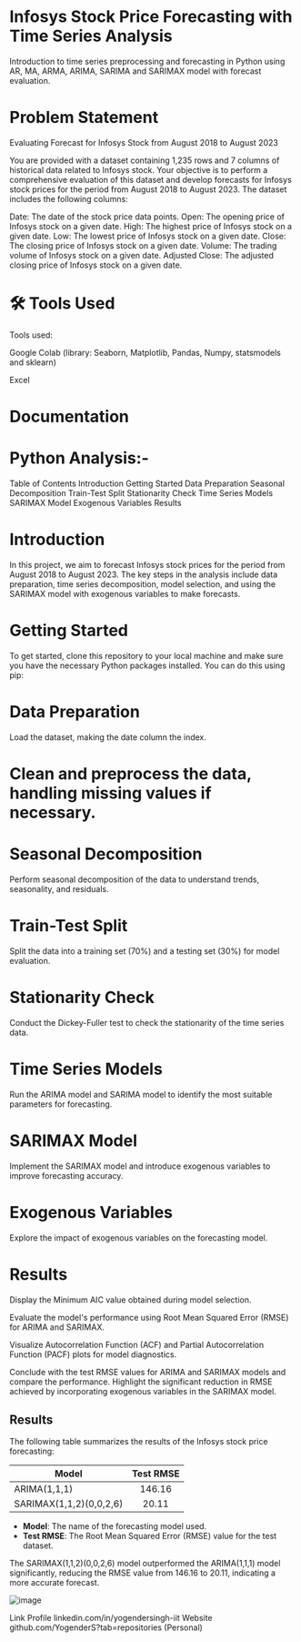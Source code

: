 # Infosys Stock Price Forecasting with Time Series Analysis
Introduction to time series preprocessing and forecasting in Python using AR, MA, ARMA, ARIMA, SARIMA and SARIMAX model with forecast evaluation.

# Problem Statement
Evaluating Forecast for Infosys Stock from August 2018 to August 2023

You are provided with a dataset containing 1,235 rows and 7 columns of historical data related to Infosys stock. Your objective is to perform a comprehensive evaluation of this dataset and develop forecasts for Infosys stock prices for the period from August 2018 to August 2023. The dataset includes the following columns:

Date: The date of the stock price data points.
Open: The opening price of Infosys stock on a given date.
High: The highest price of Infosys stock on a given date.
Low: The lowest price of Infosys stock on a given date.
Close: The closing price of Infosys stock on a given date.
Volume: The trading volume of Infosys stock on a given date.
Adjusted Close: The adjusted closing price of Infosys stock on a given date.

# 🛠 Tools Used
Tools used:

Google Colab (library: Seaborn, Matplotlib, Pandas, Numpy, statsmodels and sklearn)

Excel
# Documentation
# Python Analysis:-
Table of Contents
Introduction
Getting Started
Data Preparation
Seasonal Decomposition
Train-Test Split
Stationarity Check
Time Series Models
SARIMAX Model
Exogenous Variables
Results
# Introduction
In this project, we aim to forecast Infosys stock prices for the period from August 2018 to August 2023. The key steps in the analysis include data preparation, time series decomposition, model selection, and using the SARIMAX model with exogenous variables to make forecasts.

# Getting Started
To get started, clone this repository to your local machine and make sure you have the necessary Python packages installed. You can do this using pip:

# Data Preparation
Load the dataset, making the date column the index.

# Clean and preprocess the data, handling missing values if necessary.

# Seasonal Decomposition
Perform seasonal decomposition of the data to understand trends, seasonality, and residuals.

# Train-Test Split
Split the data into a training set (70%) and a testing set (30%) for model evaluation.

# Stationarity Check
Conduct the Dickey-Fuller test to check the stationarity of the time series data.

# Time Series Models
Run the ARIMA model and SARIMA model to identify the most suitable parameters for forecasting.

# SARIMAX Model
Implement the SARIMAX model and introduce exogenous variables to improve forecasting accuracy.

# Exogenous Variables
Explore the impact of exogenous variables on the forecasting model.

# Results
Display the Minimum AIC value obtained during model selection.

Evaluate the model's performance using Root Mean Squared Error (RMSE) for ARIMA and SARIMAX.

Visualize Autocorrelation Function (ACF) and Partial Autocorrelation Function (PACF) plots for model diagnostics.

Conclude with the test RMSE values for ARIMA and SARIMAX models and compare the performance. Highlight the significant reduction in RMSE achieved by incorporating exogenous variables in the SARIMAX model.

## Results

The following table summarizes the results of the Infosys stock price forecasting:

| Model                   | Test RMSE |
|------------------------ |:---------:|
| ARIMA(1,1,1)            | 146.16   |
| SARIMAX(1,1,2)(0,0,2,6) | 20.11 |

- **Model**: The name of the forecasting model used.
- **Test RMSE**: The Root Mean Squared Error (RMSE) value for the test dataset.

The SARIMAX(1,1,2)(0,0,2,6) model outperformed the ARIMA(1,1,1) model significantly, reducing the RMSE value from 146.16 to 20.11, indicating a more accurate forecast.

![image](https://github.com/YogenderS/Infosys-Stock-Time-Series-Analysis/assets/111232917/b224e08d-aa59-4699-acec-53048383ce7a)

Link Profile
linkedin.com/in/yogendersingh-iit
Website
github.com/YogenderS?tab=repositories (Personal)

